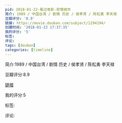 ```yaml
---
pid: 2018-01-22-看过电影-悲情城市
简介: 1989 / 中国台湾 / 剧情 历史 / 侯孝贤 / 陈松勇 李天禄
豆瓣评分: '8.9'
链接: https://movie.douban.com/subject/1294194/
创建时间: '2018-01-22 17:37:35'
我的评分: '5'
标签:
评论:
tags: [douban]
categories: [timeline]
---
```

简介:1989 / 中国台湾 / 剧情 历史 / 侯孝贤 / 陈松勇 李天禄

豆瓣评分:8.9

[链接](https://movie.douban.com/subject/1294194/)

我的评分:5

标签:

评论:

